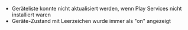 * Geräteliste konnte nicht aktualisiert werden, wenn Play Services nicht installiert waren
* Geräte-Zustand mit Leerzeichen wurde immer als "on" angezeigt